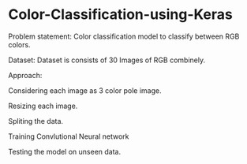 # Color-Classification-using-Keras

Problem statement: Color classification model to classify between  RGB colors.

Dataset: Dataset is consists of 30 Images of RGB combinely.

Approach:

Considering each image as 3 color pole image.

Resizing each image.

Spliting the data.

Training Convlutional Neural network

Testing the model on unseen data.
